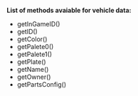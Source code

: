 **List of methods avaiable for vehicle data:**
- getInGameID()
- getID()
- getColor()
- getPalete0()
- getPalete1()
- getPlate()
- getName()
- getOwner()
- getPartsConfig()
